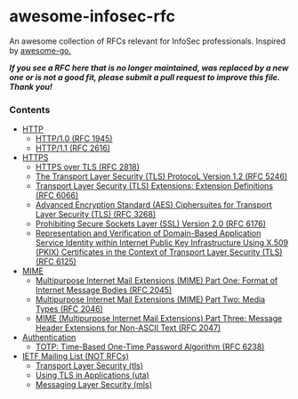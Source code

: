 # awesome-infosec-rfc
An awesome collection of RFCs relevant for InfoSec professionals. Inspired by [awesome-go.](https://github.com/avelino/awesome-go)

_**If you see a RFC here that is no longer maintained, was replaced by a new one or is not a good fit, please submit a pull request to improve this file. Thank you!**_

### **Contents**

* [HTTP](https://en.wikipedia.org/wiki/Hypertext_Transfer_Protocol)
  * [HTTP/1.0 (RFC 1945)](https://tools.ietf.org/html/rfc1945)
  * [HTTP/1.1 (RFC 2616)](https://tools.ietf.org/html/rfc2616)
* [HTTPS](https://tools.ietf.org/html/rfc2818)
  * [HTTPS over TLS (RFC 2818)](https://tools.ietf.org/html/rfc2818)
  * [The Transport Layer Security (TLS) ProtocoL Version 1.2 (RFC 5246)](https://tools.ietf.org/html/rfc5246)
  * [Transport Layer Security (TLS) Extensions: Extension Definitions (RFC 6066)](https://tools.ietf.org/html/rfc6066)
  * [Advanced Encryption Standard (AES) Ciphersuites for Transport Layer Security (TLS) (RFC 3268)](https://tools.ietf.org/html/rfc3268)
  * [Prohibiting Secure Sockets Layer (SSL) Version 2.0 (RFC 6176)](https://tools.ietf.org/html/rfc6176)
  * [Representation and Verification of Domain-Based Application Service Identity within Internet Public Key Infrastructure Using X.509 (PKIX) Certificates in the Context of Transport Layer Security (TLS) (RFC 6125)](https://tools.ietf.org/html/rfc6125)
* [MIME](https://en.wikipedia.org/wiki/MIME)
  * [Multipurpose Internet Mail Extensions (MIME) Part One: Format of Internet Message Bodies (RFC 2045)](https://tools.ietf.org/html/rfc2045)
  * [Multipurpose Internet Mail Extensions (MIME) Part Two: Media Types (RFC 2046)](https://tools.ietf.org/html/rfc2046)
  * [MIME (Multipurpose Internet Mail Extensions) Part Three: Message Header Extensions for Non-ASCII Text (RFC 2047)](https://tools.ietf.org/html/rfc2047)
* [Authentication](https://en.wikipedia.org/wiki/Authentication)
  * [TOTP: Time-Based One-Time Password Algorithm (RFC 6238)](https://tools.ietf.org/html/rfc6238)
* [IETF Mailing List (NOT RFCs)](https://www.ietf.org/how/lists/)
  * [Transport Layer Security (tls)](https://datatracker.ietf.org/wg/tls/about/)
  * [Using TLS in Applications (uta)](https://datatracker.ietf.org/wg/uta/about/)
  * [Messaging Layer Security (mls)](https://datatracker.ietf.org/wg/mls/documents/)
 
